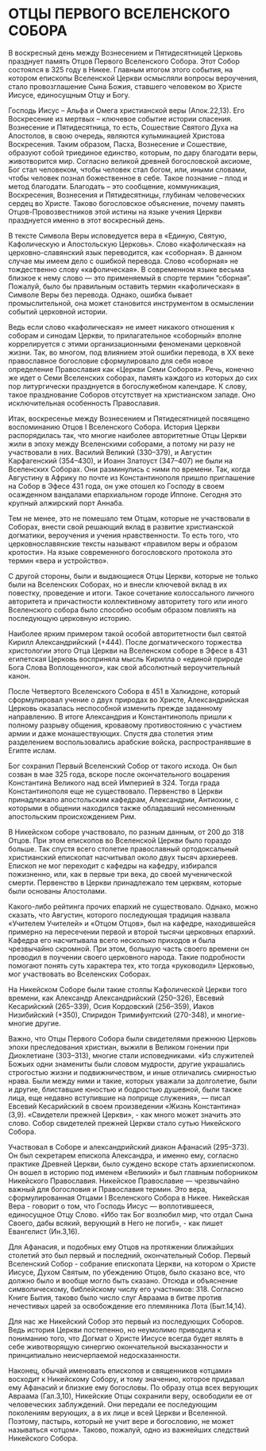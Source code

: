 # ОТЦЫ ПЕРВОГО ВСЕЛЕНСКОГО СОБОРА

В воскресный день между Вознесением и Пятидесятницей Церковь празднует память Отцов Первого Вселенского Собора. Этот Собор состоялся в 325 году в Никее. Главным итогом этого события, на котором епископы Вселенской Церкви осмысляли вопросы вероучения, стало провозглашение Сына Божия, ставшего человеком во Христе Иисусе, единосущным Отцу и Богу.

Господь Иисус – Альфа и Омега христианской веры (Апок.22,13). Его Воскресение из мертвых – ключевое событие истории спасения. Вознесение и Пятидесятница, то есть, Сошествие Святого Духа на Апостолов, в свою очередь, являются кульминацией Христова Воскресения. Таким образом, Пасха, Вознесение и Сошествие, образуют собой триединое единство, которым, по дару благодати веры, животворится мир. Согласно великой древней богословской аксиоме, Бог стал человеком, чтобы человек стал богом, или, иными словами, чтобы человек познал божественное в себе. Такое познание – плод и метод благодати. Благодать – это сообщение, коммуникация, Воскресения, Вознесения и Пятидесятницы, глубинам человеческих сердец во Христе. Таково богословское объяснение, почему память Отцов-Провозвестников этой истины на языке учения Церкви празднуется именно в этот воскресный день.

В тексте Символа Веры исповедуется вера в «Единую, Святую, Кафолическую и Апостольскую Церковь». Слово «кафолическая» на церковно-славянский язык переводится, как «соборная». В данном случае мы имеем дело с ошибкой перевода. Слово «соборная» не тождественно слову «кафолическая». В современном языке весьма близкое к нему слово — это применяемый в спорте термин “сборная”. Пожалуй, было бы правильным оставить термин «кафолическая» в Символе Веры без перевода. Однако, ошибка бывает промыслительной, она может становится инструментом в осмыслении событий церковной истории.

Ведь если слово «кафолическая» не имеет никакого отношения к соборам и синодам Церкви, то прилагательное «соборный» вполне коррелируется с этими организационными феноменами церковной жизни. Так, во многом, под влиянием этой ошибки перевода, в XX веке православное богословие сформулировало для себя новое определение Православия как «Церкви Семи Соборов». Речь, конечно же идет о Семи Вселенских соборах, память каждого из которых до сих пор литургически празднуется в богослужебном календаре. К слову, такое празднование Соборов отсутствует на христианском западе. Оно исключительная особенность Православия.

Итак, воскресенье между Вознесением и Пятидесятницей посвящено воспоминанию Отцов I Вселенского Собора. История Церкви распорядилась так, что многие наиболее авторитетные Отцы Церкви жили в эпоху между Вселенскими соборами, а потому ни разу не участвовали в них. Василий Великий (330–379), и Августин Карфагенский (354–430), и Иоанн Златоуст (347–407) не были на Вселенских Соборах. Они разминулись с ними по времени. Так, когда Августину в Африку по почте из Константинополя пришло приглашение на Собор в Эфесе 431 года, он уже отошел ко Господу в своем осажденном вандалами епархиальном городе Иппоне. Сегодня это крупный алжирский порт Аннаба.

Тем не менее, это не помешало тем Отцам, которые не участвовали в Соборах, внести свой решающий вклад в развитие христианской догматики, вероучения и учения нравственности. То есть того, что церковнославянские тексты называют «правилом веры и образом кротости». На языке современного богословского протокола это термин «вера и устройство».

С другой стороны, были и выдающиеся Отцы Церкви, которые не только были на Вселенских Соборах, но и внесли ключевой вклад в их повестку, проведение и итоги. Такое сочетание колоссального личного авторитета и причастности коллективному авторитету того или иного Вселенского собора было способно особым образом повлиять на последующую церковную историю.

Наиболее ярким примером такой особой авторитетности был святой Кирилл Александрийский (+444). После догматического торжества христологии этого Отца Церкви на Вселенском соборе в Эфесе в 431 египетская Церковь восприняла мысль Кирилла о «единой природе Бога Слова Воплощенного», как свой абсолютный вероучительный канон.

После Четвертого Вселенского Собора в 451 в Халкидоне, который сформулировал учение о двух природах во Христе, Александрийская Церковь оказалась неспособной изменить прежде заданному направлению. В итоге Александрия и Константинополь пришли к полному разрыву общения, кровавому противостоянию с участием армии и даже монашествующих. Спустя два столетия этим разделением воспользовались арабские войска, распространявшие в Египте ислам.

Бог сохранил Первый Вселенский Собор от такого исхода. Он был созван в мае 325 года, вскоре после окончательного воцарения Константина Великого над всей Империей в 324. Тогда града Константинополя еще не существовало. Первенство в Церкви принадлежало апостольским кафедрам, Александрии, Антиохии, с которыми в общении находился также обладавший несомненным апостольским происхождением Рим.

В Никейском соборе участвовало, по разным данным, от 200 до 318 Отцов. При этом епископов во Вселенской Церкви было гораздо больше. Так спустя всего столетие православный ортодоксальный христианский епископат насчитывал около двух тысяч архиереев. Епископ не мог переходит с кафедры на кафедру, избирался пожизненно, или, как в первые три века, до своей мученической смерти. Первенство в Церкви принадлежало тем церквям, которые были основаны Апостолами.

Какого-либо рейтинга прочих епархий не существовало. Однако, можно сказать, что Августин, которого последующая традиция назвала «Учителем Учителей» и «Отцом Отцов», был на кафедре, находившейся примерно на пересечении первой и второй тысячи церковных епархий. Кафедра его насчитывала всего несколько приходов и была чрезвычайно скромной. При этом, большую часть своего времени он проводил в поучении своего церковного народа. Такие подробности помогают понять суть характера тех, кто тогда «руководил» Церковью, мог участвовать во Вселенских Соборах.

На Никейском Соборе были такие столпы Кафолической Церкви того времени, как Александр Александрийский (250–326), Евсевий Кесарийский (265–339), Осия Кордовский (256–359), Иаков Низибийский (+350), Спиридон Тримифунтский (270-348), и многие-многие другие.

Важно, что Отцы Первого Собора были свидетелями прежнюю Церковь эпохи преследования христиан, выжили в Великом гонении при Диоклетиане (303–313), многие стали исповедниками. «Из служителей Божьих одни знамениты были словом мудрости, другие украшались строгостью жизни и подвижничеством, и иные отличались смирностью нрава. Были между ними и такие, которых уважали за долголетие, были и другие, блиставшие юностью и бодростью душевной, были также лица, еще недавно вступившие на поприще служения», — писал Евсевий Кесарийский в своем произведении «Жизнь Константина» (3,9). «Свидетели прежней Церкви», - как много может значить это слово. Собор свидетелей прежней Церкви стало сутью Никейского Собора.

Участвовал в Соборе и александрийский диакон Афанасий (295–373). Он был секретарем епископа Александра, и именно ему, согласно практике Древней Церкви, было суждено вскоре стать архиепископом. Он вошел в историю под именем «Великий» и был главным поборником Никейского Православия. Никейское Православие — чрезвычайно важный для богословия и Православия термин. Это вера, сформулированная Отцами I Вселенского Собора в Никее. Никейская Вера - говорит о том, что Господь Иисус — воплотившееся, единосущное Отцу Слово. «Ибо так Бог возлюбил мир, что отдал Сына Своего, дабы всякий, верующий в Него не погиб», - как пишет Евангелист (Ин.3,16).

Для Афанасия, и подобных ему Отцов на протяжении ближайших столетий это был первый и последний, окончательный Собор. Первый Вселенский Собор - собрание епископата Церкви, на котором о Христе Иисусе, Духом Святым, по убеждению Отцов, было сказано все, что должно было и вообще могло быть сказано. Отсюда и объяснение символическому, библейскому числу его участников: 318. Согласно Книге Бытия, таково было число слуг Авраама в битве против нечестивых царей за освобождение его племянника Лота (Быт.14,14).

Для нас же Никейский Собор это первый из последующих Соборов. Ведь история Церкви постепенно, но неумолимо приводила к пониманию того, что Догмат о Христе Иисусе всегда будет являть в себе животворящую синергию окончательной высказанности и принципиально неисчерпаемой недосказанности.

Наконец, обычай именовать епископов и священников «отцами» восходит к Никейскому Собору, и тому значению, которое придавал ему Афанасий и близкие ему богословы. По образу отца всех верующих Авраама (Гал.3,10), Никейские Отцы сохранили веру, освободили ее от человеческих заблуждений. Они передали ее последующим поколениям верующих, а в их лице и всей Церкви и Вселенной. Поэтому, пастырь, который не учит вере и богословию, не может называться «отцом». Таково, пожалуй, одно из важнейших следствий Никейского Собора.
